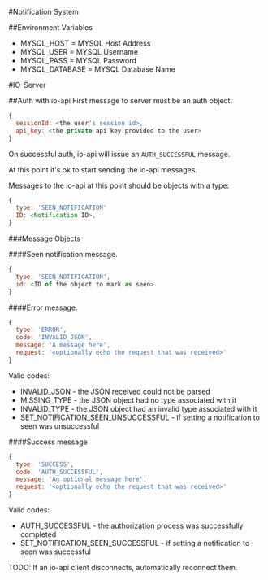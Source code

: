 #Notification System

##Environment Variables
 * MYSQL_HOST = MYSQL Host Address
 * MYSQL_USER = MYSQL Username
 * MYSQL_PASS = MYSQL Password
 * MYSQL_DATABASE = MYSQL Database Name

#IO-Server

##Auth with io-api
First message to server must be an auth object:
``` javascript
{
  sessionId: <the user's session id>,
  api_key: <the private api key provided to the user>
}
```
On successful auth, io-api will issue an `AUTH_SUCCESSFUL` message.

At this point it's ok to start sending the io-api messages.

Messages to the io-api at this point should be objects with a type:
``` javascript
{
  type: 'SEEN_NOTIFICATION'
  ID: <Notification ID>,
}
```

###Message Objects

####Seen notification message.
``` javascript
{
  type: 'SEEN_NOTIFICATION',
  id: <ID of the object to mark as seen>
}
```

####Error message.
``` javascript
{
  type: 'ERROR',
  code: 'INVALID_JSON',
  message: 'A message here', 
  request: '<optionally echo the request that was received>'
}
```
Valid codes: 
* INVALID_JSON - the JSON received could not be parsed
* MISSING_TYPE - the JSON object had no type associated with it
* INVALID_TYPE - the JSON object had an invalid type associated with it
* SET_NOTIFICATION_SEEN_UNSUCCESSFUL - if setting a notification to seen was unsuccessful

####Success message
``` javascript
{
  type: 'SUCCESS',
  code: 'AUTH_SUCCESSFUL',
  message: 'An optional message here', 
  request: '<optionally echo the request that was received>'
}
```
Valid codes: 
* AUTH_SUCCESSFUL - the authorization process was successfully completed
* SET_NOTIFICATION_SEEN_SUCCESSFUL - if setting a notification to seen was successful


TODO: If an io-api client disconnects, automatically reconnect them.